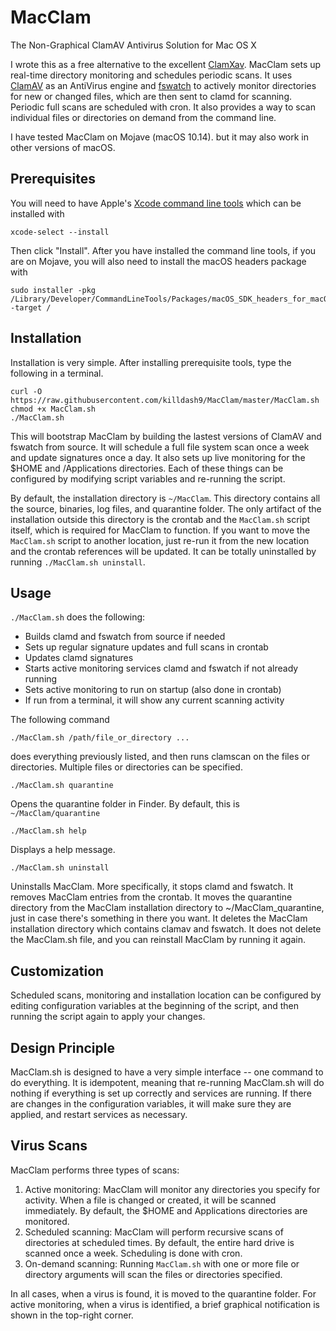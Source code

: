 # MacClam

The Non-Graphical ClamAV Antivirus Solution for Mac OS X

I wrote this as a free alternative to the excellent <a
href="https://www.clamxav.com/" target="_blank">ClamXav</a>.  MacClam
sets up real-time directory monitoring and schedules periodic scans.
It uses <a href="http://www.clamav.net/" target="_blank">ClamAV</a> as
an AntiVirus engine and <a
href="https://github.com/emcrisostomo/fswatch"
target="_blank">fswatch</a> to actively monitor directories for new or
changed files, which are then sent to clamd for scanning.  Periodic
full scans are scheduled with cron.  It also provides a way to scan
individual files or directories on demand from the command line.

I have tested MacClam on Mojave (macOS 10.14).  but it may also work
in other versions of macOS.

## Prerequisites ##

You will need to have Apple's <a
href="https://developer.apple.com/library/ios/technotes/tn2339/_index.html">Xcode
command line tools</a> which can be installed with

    xcode-select --install

Then click "Install". After you have installed the command line tools,
if you are on Mojave, you will also need to install the macOS headers
package with

    sudo installer -pkg /Library/Developer/CommandLineTools/Packages/macOS_SDK_headers_for_macOS_10.14.pkg -target /

## Installation ##

Installation is very simple.  After installing prerequisite tools, type the following in a terminal.

    curl -O https://raw.githubusercontent.com/killdash9/MacClam/master/MacClam.sh
    chmod +x MacClam.sh
    ./MacClam.sh

This will bootstrap MacClam by building the lastest versions of ClamAV
and fswatch from source.  It will schedule a full file system scan
once a week and update signatures once a day.  It also sets up live
monitoring for the $HOME and /Applications directories.  Each of these
things can be configured by modifying script variables and re-running
the script.

By default, the installation directory is `~/MacClam`.  This directory
contains all the source, binaries, log files, and quarantine folder.
The only artifact of the installation outside this directory is the
crontab and the `MacClam.sh` script itself, which is required for
MacClam to function.  If you want to move the `MacClam.sh` script to
another location, just re-run it from the new location and the crontab
references will be updated.  It can be totally uninstalled by
running `./MacClam.sh uninstall`.

## Usage ##

`./MacClam.sh` does the following:

* Builds clamd and fswatch from source if needed
* Sets up regular signature updates and full scans in crontab
* Updates clamd signatures
* Starts active monitoring services clamd and fswatch if not already running
* Sets active monitoring to run on startup (also done in crontab)
* If run from a terminal, it will show any current scanning activity

The following command

    ./MacClam.sh /path/file_or_directory ...

does everything previously listed, and then runs clamscan on the files
or directories.  Multiple files or directories can be specified.

    ./MacClam.sh quarantine

Opens the quarantine folder in Finder.  By default, this is
`~/MacClam/quarantine`

    ./MacClam.sh help
    
Displays a help message.

    ./MacClam.sh uninstall

Uninstalls MacClam.  More specifically, it stops clamd and fswatch.
It removes MacClam entries from the crontab.  It moves the quarantine
directory from the MacClam installation directory to
~/MacClam_quarantine, just in case there's something in there you
want.  It deletes the MacClam installation directory which contains
clamav and fswatch.  It does not delete the MacClam.sh file, and you
can reinstall MacClam by running it again.

## Customization ##

Scheduled scans, monitoring and installation location can be
configured by editing configuration variables at the beginning of the
script, and then running the script again to apply your changes.

## Design Principle ##

MacClam.sh is designed to have a very simple interface -- one command
to do everything.  It is idempotent, meaning that re-running
MacClam.sh will do nothing if everything is set up correctly and
services are running.  If there are changes in the configuration
variables, it will make sure they are applied, and restart services as
necessary.

## Virus Scans ##

MacClam performs three types of scans:

1. Active monitoring: MacClam will monitor any directories you specify
   for activity.  When a file is changed or created, it will be
   scanned immediately.  By default, the $HOME and Applications
   directories are monitored.
2. Scheduled scanning: MacClam will perform recursive scans of
   directories at scheduled times.  By default, the entire hard drive
   is scanned once a week.  Scheduling is done with cron.
3. On-demand scanning: Running `MacClam.sh` with one or more file or
   directory arguments will scan the files or directories specified.

In all cases, when a virus is found, it is moved to the quarantine
folder.  For active monitoring, when a virus is identified, a brief
graphical notification is shown in the top-right corner.
